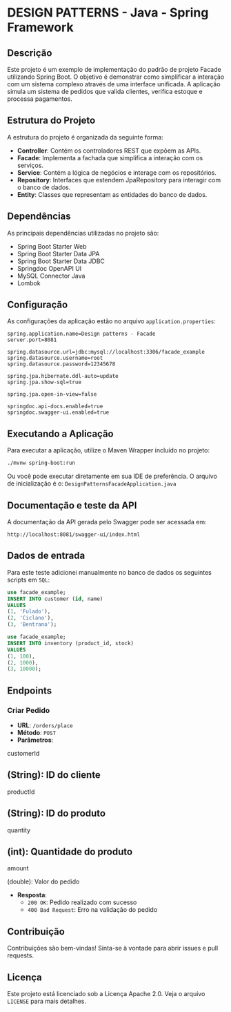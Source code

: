 # DESIGN PATTERNS - Java - Spring Framework

## Descrição
Este projeto é um exemplo de implementação do padrão de projeto Facade utilizando Spring Boot. O objetivo é demonstrar como simplificar a interação com um sistema complexo através de uma interface unificada. A aplicação simula um sistema de pedidos que valida clientes, verifica estoque e processa pagamentos.

## Estrutura do Projeto
A estrutura do projeto é organizada da seguinte forma:
- **Controller**: Contém os controladores REST que expõem as APIs.
- **Facade**: Implementa a fachada que simplifica a interação com os serviços.
- **Service**: Contém a lógica de negócios e interage com os repositórios.
- **Repository**: Interfaces que estendem JpaRepository para interagir com o banco de dados.
- **Entity**: Classes que representam as entidades do banco de dados.

## Dependências
As principais dependências utilizadas no projeto são:
- Spring Boot Starter Web
- Spring Boot Starter Data JPA
- Spring Boot Starter Data JDBC
- Springdoc OpenAPI UI
- MySQL Connector Java
- Lombok

## Configuração
As configurações da aplicação estão no arquivo `application.properties`:
```properties
spring.application.name=Design patterns - Facade
server.port=8081

spring.datasource.url=jdbc:mysql://localhost:3306/facade_example
spring.datasource.username=root
spring.datasource.password=12345678

spring.jpa.hibernate.ddl-auto=update
spring.jpa.show-sql=true

spring.jpa.open-in-view=false

springdoc.api-docs.enabled=true
springdoc.swagger-ui.enabled=true
```

## Executando a Aplicação
Para executar a aplicação, utilize o Maven Wrapper incluído no projeto:
```sh
./mvnw spring-boot:run
```

Ou você pode executar diretamente em sua IDE de preferência. 
O arquivo de inicialização é o:
 `DesignPatternsFacadeApplication.java`

## Documentação e teste da API
A documentação da API gerada pelo Swagger pode ser acessada em:
```
http://localhost:8081/swagger-ui/index.html
```

## Dados de entrada
Para este teste adicionei manualmente no banco de dados os seguintes scripts em `SQL`:

```sql
use facade_example;
INSERT INTO customer (id, name)
VALUES 
(1, 'Fulado'), 
(2, 'Ciclano'),
(3, 'Bentrano');
```

```sql
use facade_example;
INSERT INTO inventory (product_id, stock)
VALUES 
(1, 100), 
(2, 1000),
(3, 10000);
```

## Endpoints
### Criar Pedido
- **URL**: `/orders/place`
- **Método**: `POST`
- **Parâmetros**:

customerId

 (String): ID do cliente
  - 

productId

 (String): ID do produto
  - 

quantity

 (int): Quantidade do produto
  - 

amount

 (double): Valor do pedido
- **Resposta**:
  - `200 OK`: Pedido realizado com sucesso
  - `400 Bad Request`: Erro na validação do pedido


## Contribuição
Contribuições são bem-vindas! Sinta-se à vontade para abrir issues e pull requests.

## Licença
Este projeto está licenciado sob a Licença Apache 2.0. Veja o arquivo `LICENSE` para mais detalhes.